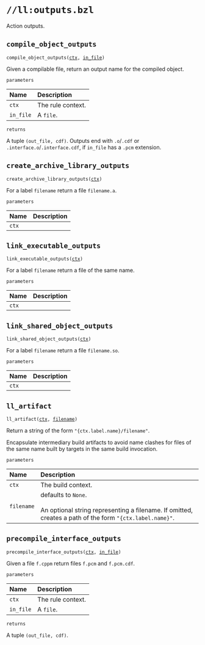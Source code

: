 # `//ll:outputs.bzl`

Action outputs.


<a id="compile_object_outputs"></a>

## `compile_object_outputs`

<pre><code>compile_object_outputs(<a href="#compile_object_outputs-ctx">ctx</a>, <a href="#compile_object_outputs-in_file">in_file</a>)</code></pre>
Given a compilable file, return an output name for the compiled object.

`parameters`

| Name  | Description |
| :---- | :---------- |
| <a id="compile_object_outputs-ctx"></a>`ctx` | The rule context.  |
| <a id="compile_object_outputs-in_file"></a>`in_file` | A <code>file</code>.  |

`returns`

A tuple `(out_file, cdf)`. Outputs end with `.o`/`.cdf` or
  `.interface.o`/`.interface.cdf`, if `in_file` has a `.pcm` extension.


<a id="create_archive_library_outputs"></a>

## `create_archive_library_outputs`

<pre><code>create_archive_library_outputs(<a href="#create_archive_library_outputs-ctx">ctx</a>)</code></pre>
For a label `filename` return a file `filename.a`.

`parameters`

| Name  | Description |
| :---- | :---------- |
| <a id="create_archive_library_outputs-ctx"></a>`ctx` |  |


<a id="link_executable_outputs"></a>

## `link_executable_outputs`

<pre><code>link_executable_outputs(<a href="#link_executable_outputs-ctx">ctx</a>)</code></pre>
For a label `filename` return a file of the same name.

`parameters`

| Name  | Description |
| :---- | :---------- |
| <a id="link_executable_outputs-ctx"></a>`ctx` |  |


<a id="link_shared_object_outputs"></a>

## `link_shared_object_outputs`

<pre><code>link_shared_object_outputs(<a href="#link_shared_object_outputs-ctx">ctx</a>)</code></pre>
For a label `filename` return a file `filename.so`.

`parameters`

| Name  | Description |
| :---- | :---------- |
| <a id="link_shared_object_outputs-ctx"></a>`ctx` |  |


<a id="ll_artifact"></a>

## `ll_artifact`

<pre><code>ll_artifact(<a href="#ll_artifact-ctx">ctx</a>, <a href="#ll_artifact-filename">filename</a>)</code></pre>
Return a string of the form `"{ctx.label.name}/filename"`.

Encapsulate intermediary build artifacts to avoid name clashes for files of
the same name built by targets in the same build invocation.


`parameters`

| Name  | Description |
| :---- | :---------- |
| <a id="ll_artifact-ctx"></a>`ctx` | The build context.  |
| <a id="ll_artifact-filename"></a>`filename` |  defaults to `None`.<br><br>An optional string representing a filename. If omitted, creates a path of the form <code>"{ctx.label.name}"</code>.  |


<a id="precompile_interface_outputs"></a>

## `precompile_interface_outputs`

<pre><code>precompile_interface_outputs(<a href="#precompile_interface_outputs-ctx">ctx</a>, <a href="#precompile_interface_outputs-in_file">in_file</a>)</code></pre>
Given a file `f.cppm` return files `f.pcm` and `f.pcm.cdf`.

`parameters`

| Name  | Description |
| :---- | :---------- |
| <a id="precompile_interface_outputs-ctx"></a>`ctx` | The rule context.  |
| <a id="precompile_interface_outputs-in_file"></a>`in_file` | A <code>file</code>.  |

`returns`

A tuple `(out_file, cdf)`.
